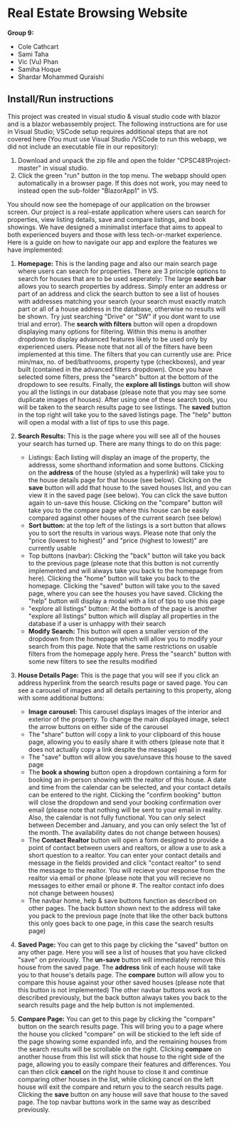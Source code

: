 # Real Estate Browsing Website
**Group 9:**
* Cole Cathcart
* Sami Taha
* Vic (Vu) Phan
* Samiha Hoque
* Shardar Mohammed Quraishi

## Install/Run instructions
This project was created in visual studio & visual studio code with blazor and is a blazor webassembly project. The following instructions are for use in Visual Studio; VSCode setup requires additional steps that are not covered here (You must use Visual Studio /VSCode to run this webapp, we did not include an executable file in our repository):
1. Download and unpack the zip file and open the folder "CPSC481Project-master" in visual studio. 
2. Click the green "run" button in the top menu. The webapp should open automatically in a browser page. If this does not work, you may need to instead open the sub-folder "BlazorApp1" in VS.

You should now see the homepage of our application on the browser screen. Our project is a real-estate application where users can search for properties, view listing details, save and compare listings, and book showings. We have designed a minimalist interface that aims to appeal to both experienced buyers and those with less tech-or-market experience. Here is a guide on how to navigate our app and explore the features we have implemented:

1. **Homepage:** This is the landing page and also our main search page where users can search for properties. There are 3 principle options to search for houses that are to be used seperately: The large **search bar** allows you to search properties by address. Simply enter an address or part of an address and click the search button to see a list of houses with addresses matching your search (your search must exactly match part or all of a house address in the database, otherwise no results will be shown. Try just searching "Drive" or "SW" if you dont want to use trial and error). The **search with filters** button will open a dropdown displaying many options for filtering. Within this menu is another dropdown to display advanced features likely to be used only by experienced users. Please note that not all of the filters have been implemented at this time. The filters that you can currently use are: Price min/max, no. of bed/bathrooms, property type (checkboxes), and year built (contained in the advanced filters dropdown). Once you have selected some filters, press the "search" button at the bottom of the dropdown to see results. Finally, the **explore all listings** button will show you all the listings in our database (please note that you may see some duplicate images of houses). After using one of these search tools, you will be taken to the search results page to see listings. The **saved** button in the top right will take you to the saved listings page. The "help" button will open a modal with a list of tips to use this page.
2. **Search Results:** This is the page where you will see all of the houses your search has turned up. There are many things to do on this page:
    * Listings: Each listing will display an image of the property, the addresss, some shorthand information and some buttons. Clicking on the **address** of the house (styled as a hyperlink) will take you to the house details page for that house (see below). Clicking on the **save** button will add that house to the saved houses list, and you can view it in the saved page (see below). You can click the save button again to un-save this house. Clicking on the "compare" button will take you to the compare page where this house can be easily compared against other houses of the current search (see below)
    * **Sort button:** at the top left of the listings is a sort button that allows you to sort the results in various ways. Please note that only the "price (lowest to highest)" and "price (highest to lowest)" are currently usable
    * Top buttons (navbar): Clicking the "back" button will take you back to the previous page (please note that this button is not currently implemented and will always take you back to the homepage from here). Clicking the "home" button will take you back to the homepage. Clicking the "saved" button will take you to the saved page, where you can see the houses you have saved. Clicking the "help" button will display a modal with a list of tips to use this page
    * "explore all listings" button: At the bottom of the page is another "explore all listings" button which will display all properties in the database if a user is unhappy with their search
    * **Modify Search:** This button will open a smaller version of the dropdown from the homepage which will allow you to modify your search from this page. Note that the same restrictions on usable filters from the homepage apply here. Press the "search" button with some new filters to see the results modified

3. **House Details Page:** This is the page that you will see if you click an address hyperlink from the search results page or saved page. You can see a carousel of images and all details pertaining to this property, along with some additional buttons:
    * **Image carousel:** This carousel displays images of the interior and exterior of the property. To change the main displayed image, select the arrow buttons on either side of the carousel
    * The "share" button will copy a link to your clipboard of this house page, allowing you to easily share it with others (please note that it does not actually copy a link despite the message) 
    * The "save" button will allow you save/unsave this house to the saved page
    * The **book a showing** button open a dropdown containing a form for booking an in-person showing with the realtor of this house. A date and time from the calendar can be selected, and your contact details can be entered to the right. Clicking the "confirm booking" button will close the dropdown and send your booking confirmation over email (please note that nothing will be sent to your email in reality. Also, the calendar is not fully functional. You can only select between December and January, and you can only select the 1st of the month. The availability dates do not change between houses)
    * The **Contact Realtor** button will open a form designed to provide a point of contact between users and realtors, or allow a use to ask a short question to a realtor. You can enter your contact details and message in the fields provided and click "contact realtor" to send the message to the realtor. You will recieve your response from the realtor via email or phone (please note that you will recieve no messages to either email or phone #. The realtor contact info does not change between houses)
    * The navbar home, help & save buttons function as described on other pages. The back button shown next to the address will take you pack to the previous page (note that like the other back buttons this only goes back to one page, in this case the search results page)
4. **Saved Page:** You can get to this page by clicking the "saved" button on any other page. Here you will see a list of houses that you have clicked "save" on previously. The **un-save** button will immediately remove this house from the saved page. The **address** link of each house will take you to that house's details page. The **compare** button will allow you to compare this house against your other saved houses (please note that this button is not implemented) The other navbar buttons work as described previously, but the back button always takes you back to the search results page and the help button is not implemented.
5. **Compare Page:** You can get to this page by clicking the "compare" button on the search results page. This will bring you to a page where the house you clicked "compare" on will be stickied to the left side of the page showing some expanded info, and the remaining houses from the search results will be scrollable on the right. Clicking **compare** on another house from this list will stick that house to the right side of the page, allowing you to easily compare their features and differences. You can then click **cancel** on the right house to close it and comtinue comparing other houses in the list, while clicking cancel on the left house will exit the compare and return you to the search results page. Clicking the **save** button on any house will save that house to the saved page. The top navbar buttons work in the same way as described previously.





